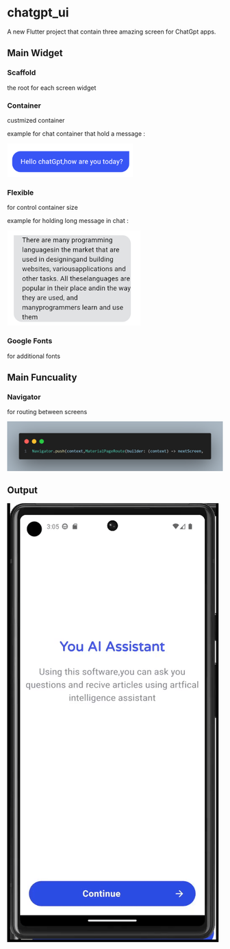 # chatgpt_ui

A new Flutter project that contain three amazing screen for ChatGpt apps.

## Main Widget

### Scaffold
the root for each screen widget

### Container
custmized container 

example for chat container that hold a message :

![alt text](./lib/assest/image.png)

### Flexible
for control container size

example for holding long message in chat :

![alt text](./lib/assest/image-1.png)

### Google Fonts
for additional fonts 

## Main Funcuality

### Navigator
for routing between screens 

![alt text](./lib/assest/image-2.png)

## Output

![alt text](./lib/assest/chatGptGif.gif)
